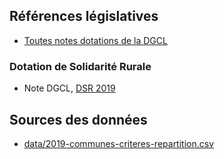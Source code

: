 
## Références législatives

* [Toutes notes dotations de la DGCL](http://www.dotations-dgcl.interieur.gouv.fr/consultation/informations_repartition.php)

### Dotation de Solidarité Rurale

* Note DGCL, [DSR 2019](http://www.dotations-dgcl.interieur.gouv.fr/consultation/documentAffichage.php?id=94)

## Sources des données

* [data/2019-communes-criteres-repartition.csv](https://www.data.gouv.fr/fr/datasets/criteres-de-repartition-des-dotations-versees-par-letat-aux-collectivites-territoriales/)
